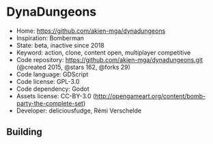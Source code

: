 # DynaDungeons

- Home: https://github.com/akien-mga/dynadungeons
- Inspiration: Bomberman
- State: beta, inactive since 2018
- Keyword: action, clone, content open, multiplayer competitive
- Code repository: https://github.com/akien-mga/dynadungeons.git (@created 2015, @stars 162, @forks 29)
- Code language: GDScript
- Code license: GPL-3.0
- Code dependency: Godot
- Assets license: CC-BY-3.0 (http://opengameart.org/content/bomb-party-the-complete-set)
- Developer: deliciousfudge, Rémi Verschelde

## Building
